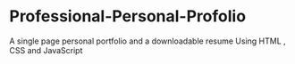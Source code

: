 # Professional-Personal-Profolio
A single page personal portfolio and a downloadable resume Using HTML , CSS and JavaScript 
